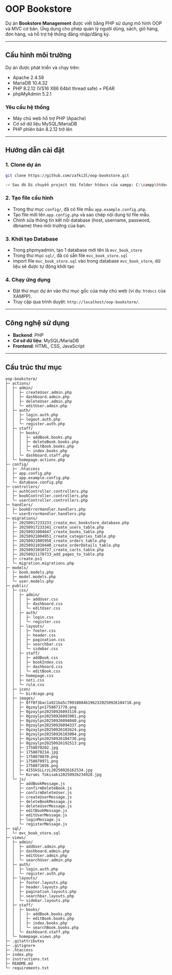 # OOP Bookstore

Dự án **Bookstore Management** được viết bằng PHP sử dụng mô hình OOP và MVC cơ bản. Ứng dụng cho phép quản lý người dùng, sách, giỏ hàng, đơn hàng, và hỗ trợ hệ thống đăng nhập/đăng ký.

---

## Cấu hình môi trường
Dự án được phát triển và chạy trên:
- Apache 2.4.58
- MariaDB 10.4.32
- PHP 8.2.12 (VS16 X86 64bit thread safe) + PEAR
- phpMyAdmin 5.2.1

### Yêu cầu hệ thống
- Máy chủ web hỗ trợ PHP (Apache)
- Cơ sở dữ liệu MySQL/MariaDB
- PHP phiên bản 8.2.12 trở lên

---

## Hướng dẫn cài đặt

### 1. Clone dự án
```bash
git clone https://github.com/zafki3l/oop-bookstore.git

-> Sau đó Di chuyển project tới folder htdocs của xampp: C:\xampp\htdocs\oop-bookstore
```

### 2. Tạo file cấu hình
- Trong thư mục `config/`, đã có file mẫu `app.example.config.php`.
- Tạo file mới tên `app.config.php` và sao chép nội dung từ file mẫu.
- Chỉnh sửa thông tin kết nối database (host, username, password, dbname) theo môi trường của bạn.

### 3. Khởi tạo Database
- Trong phpmyadmin, tạo 1 database mới tên là `mvc_book_store`
- Trong thư mục `sql/`, đã có sẵn file `mvc_book_store.sql`
- import file `mvc_book_store.sql` vào trong database `mvc_book_store`, dữ liệu sẽ được tự động khởi tạo

### 4. Chạy ứng dụng
- Đặt thư mục dự án vào thư mục gốc của máy chủ web (ví dụ: `htdocs` của XAMPP).
- Truy cập qua trình duyệt: `http://localhost/oop-bookstore/`.

---

## Công nghệ sử dụng
- **Backend**: PHP
- **Cơ sở dữ liệu**: MySQL/MariaDB
- **Frontend**: HTML, CSS, JavaScript

---

## Cấu trúc thư mục
```
oop-bookstore/
├─ actions/
│  ├─ admin/
│  │  ├─ createUser.admin.php
│  │  ├─ dashboard.admin.php
│  │  ├─ deleteUser.admin.php
│  │  └─ editUser.admin.php
│  ├─ auth/
│  │  ├─ login.auth.php
│  │  ├─ logout.auth.php
│  │  └─ register.auth.php
│  ├─ staff/
│  │  ├─ books/
│  │  │  ├─ addBook.books.php
│  │  │  ├─ deleteBook.books.php
│  │  │  ├─ editBook.books.php
│  │  │  └─ index.books.php
│  │  └─ dashboard.staff.php
│  └─ homepage.actions.php
├─ config/
│  ├─ .htaccess
│  ├─ app.config.php
│  ├─ app.example.config.php
│  └─ database.config.php
├─ controllers/
│  ├─ authController.controllers.php
│  ├─ bookController.controllers.php
│  └─ userController.controllers.php
├─ handlers/
│  ├─ bookErrorHandler.handlers.php
│  └─ userErrorHandler.handlers.php
├─ migrations/
│  ├─ 20250917233233_create_mvc_bookstore_database.php
│  ├─ 20250917233341_create_users_table.php
│  ├─ 20250921004647_create_books_table.php
│  ├─ 20250921004951_create_categories_table.php
│  ├─ 20250921005950_create_orders_table.php
│  ├─ 20250921010440_create_orderDetails_table.php
│  ├─ 20250921010727_create_carts_table.php
│  ├─ 20250921170733_add_pages_to_table.php
│  ├─ create.ps1
│  └─ migration.migrations.php
├─ models/
│  ├─ book.models.php
│  ├─ model.models.php
│  └─ user.models.php
├─ public/
│  ├─ css/
│  │  ├─ admin/
│  │  │  ├─ addUser.css
│  │  │  ├─ dashboard.css
│  │  │  └─ editUser.css
│  │  ├─ auth/
│  │  │  ├─ login.css
│  │  │  └─ register.css
│  │  ├─ layouts/
│  │  │  ├─ footer.css
│  │  │  ├─ header.css
│  │  │  ├─ pagination.css
│  │  │  ├─ searchbar.css
│  │  │  └─ sidebar.css
│  │  ├─ staff/
│  │  │  ├─ addBook.css
│  │  │  ├─ bookIndex.css
│  │  │  ├─ dashboard.css
│  │  │  └─ editBook.css
│  │  ├─ homepage.css
│  │  ├─ noti.css
│  │  └─ rule.css
│  ├─ icon/
│  │  └─ birdcage.png
│  ├─ images/
│  │  ├─ 0ff0f3bac1a921ba5c70918084b1962320250926104718.png
│  │  ├─ 0gzoylpn1758871778.png
│  │  ├─ 0gzoylpn20250926093110.png
│  │  ├─ 0gzoylpn20250926093901.png
│  │  ├─ 0gzoylpn20250926094040.png
│  │  ├─ 0gzoylpn20250926094337.png
│  │  ├─ 0gzoylpn20250926102624.png
│  │  ├─ 0gzoylpn20250926103004.png
│  │  ├─ 0gzoylpn20250926104730.png
│  │  ├─ 0gzoylpn20250926192513.png
│  │  ├─ 1758870202.jpg
│  │  ├─ 1758870214.jpg
│  │  ├─ 1758870870.png
│  │  ├─ 1758870971.png
│  │  ├─ 1758871656.png
│  │  ├─ 415SkSLLrzL20250926162534.jpg
│  │  └─ Kurumi Tokisaki20250926234920.jpg
│  └─ js/
│     ├─ addBookMessage.js
│     ├─ confirmDeleteBook.js
│     ├─ confirmDeleteUser.js
│     ├─ createUserMessage.js
│     ├─ deleteBookMessage.js
│     ├─ deleteUserMessage.js
│     ├─ editBookMessage.js
│     ├─ editUserMessage.js
│     ├─ loginMessage.js
│     └─ registerMessage.js
├─ sql/
│  └─ mvc_book_store.sql
├─ views/
│  ├─ admin/
│  │  ├─ addUser.admin.php
│  │  ├─ dashboard.admin.php
│  │  ├─ editUser.admin.php
│  │  └─ searchUser.admin.php
│  ├─ auth/
│  │  ├─ login.auth.php
│  │  └─ register.auth.php
│  ├─ layouts/
│  │  ├─ footer.layouts.php
│  │  ├─ header.layouts.php
│  │  ├─ pagination.layouts.php
│  │  ├─ searchbar.layouts.php
│  │  └─ sidebar.layouts.php
│  ├─ staff/
│  │  ├─ books/
│  │  │  ├─ addBook.books.php
│  │  │  ├─ editBook.books.php
│  │  │  ├─ index.books.php
│  │  │  └─ searchBook.books.php
│  │  └─ dashboard.staff.php
│  └─ homepage.views.php
├─ .gitattributes
├─ .gitignore
├─ .htaccess
├─ index.php
├─ instructions.txt
├─ README.md
└─ requirements.txt
```